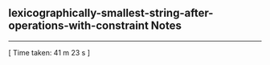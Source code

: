 <h2>lexicographically-smallest-string-after-operations-with-constraint Notes</h2><hr>[ Time taken: 41 m 23 s ]